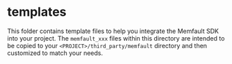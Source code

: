 # templates

This folder contains template files to help you integrate the Memfault SDK into
your project. The `memfault_xxx` files within this directory are intended to be
copied to your `<PROJECT>/third_party/memfault` directory and then customized to
match your needs.
